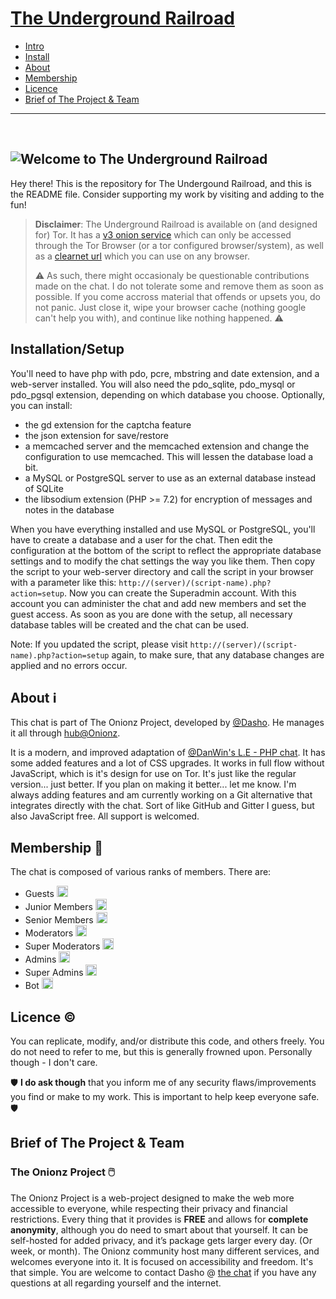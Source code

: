 
# [The Underground Railroad](https://chat.onionz.dev)

 - [Intro](#weco)
 - [Install](#installationsetup)
 - [About](#about-information_source)
 - [Membership](#membership-beginner)
 - [Licence](#licence-copyright)
 - [Brief of The Project & Team](#brief-of-the-project--team)
 
---
<div id="weco">&nbsp;</div>

![Welcome to The Underground Railroad](https://chat.onionz.dev/pngs/weco.png)
---

Hey there! This is the repository for The Undergound Railroad, and this is the README file. Consider supporting my work by visiting and adding to the fun!

>**Disclaimer**: The Underground Railroad is available on (and designed for) Tor. It has a [v3 onion service](http://cboxkuuxrtulkkxhod2pxo3la25tztcp4cdjmc75wc5airqqliq2srad.onion/) which can only be accessed through the Tor Browser (or a tor configured browser/system), as well as a [clearnet url](https://chat.onionz.dev/) which you can use on any browser.
>
>:warning: As such, there might occasionaly be questionable contributions made on the chat. I do not tolerate some and remove them as soon as possible. If you come accross material that offends or upsets you, do not panic. Just close it, wipe your browser cache (nothing google can't help you with), and continue like nothing happened. :warning:

## Installation/Setup
You'll need to have php with pdo, pcre, mbstring and date extension, and a web-server installed. You will also need the pdo_sqlite, pdo_mysql or pdo_pgsql extension, depending on which database you choose. Optionally, you can install:
 - the gd extension for the captcha feature
 - the json extension for save/restore
 - a memcached server and the memcached extension and change the configuration to use memcached. This will lessen the database load a bit.
 - a MySQL or PostgreSQL server to use as an external database instead of SQLite
 - the libsodium extension (PHP >= 7.2) for encryption of messages and notes in the database
 
When you have everything installed and use MySQL or PostgreSQL, you'll have to create a database and a user for the chat. Then edit the configuration at the bottom of the script to reflect the appropriate database settings and to modify the chat settings the way you like them. Then copy the script to your web-server directory and call the script in your browser with a parameter like this: `http://(server)/(script-name).php?action=setup`. Now you can create the Superadmin account. With this account you can administer the chat and add new members and set the guest access. As soon as you are done with the setup, all necessary database tables will be created and the chat can be used.

Note: If you updated the script, please visit `http://(server)/(script-name).php?action=setup` again, to make sure, that any database changes are applied and no errors occur.

## About :information_source:
This chat is part of The Onionz Project, developed by [@Dasho](https://dasho.dev). He manages it all through [hub@Onionz](https://hub.onionz.dev).

It is a modern, and improved adaptation of [@DanWin's L.E - PHP chat](https://github.com/DanWin/le-chat-php). It has some added features and a lot of CSS upgrades. It works in full flow without JavaScript, which is it's design for use on Tor. It's just like the regular version... just better. If you plan on making it better... let me know. I'm always adding features and am currently working on a Git alternative that integrates directly with the chat. Sort of like GitHub and Gitter I guess, but also JavaScript free. All support is welcomed.

## Membership :beginner:
The chat is composed of various ranks of members. There are:
 - Guests <img src="https://chat.onionz.dev/rank/gues.png"  width="18px"/>
 - Junior Members <img src="https://chat.onionz.dev/rank/jmem.png"  width="18px"/>
 - Senior Members <img src="https://chat.onionz.dev/rank/smem.png"  width="18px"/>
 - Moderators <img src="https://chat.onionz.dev/rank/rmod.png"  width="18px"/>
 - Super Moderators <img src="https://chat.onionz.dev/rank/smod.png"  width="18px"/>
 - Admins <img src="https://chat.onionz.dev/rank/radm.png"  width="18px"/>
 - Super Admins <img src="https://chat.onionz.dev/rank/sadm.png"  width="18px"/>
 - Bot <img src="https://chat.onionz.dev/rank/boom.png"  width="18px"/>


## Licence :copyright:
You can replicate, modify, and/or distribute this code, and others freely. You do not need to refer to me, but this is generally frowned upon. Personally though - I don't care.

:shield: **I do ask though** that you inform me of any security flaws/improvements you find or make to my work. This is important to help keep everyone safe. :shield:

## Brief of The Project & Team
### The Onionz Project :computer_mouse:
The Onionz Project is a web-project designed to make the web more accessible to everyone, while respecting their privacy and financial restrictions. Every thing that it provides is **FREE** and allows for **complete anonymity**, although you do need to smart about that yourself. It can be self-hosted for added privacy, and it’s package gets larger every day. (Or week, or month). The Onionz community host many different services, and welcomes everyone into it. It is focused on accessibility and freedom. It's that simple. You are welcome to contact Dasho @  [the chat](https://chat.onionz.dev/)  if you have any questions at all regarding yourself and the internet.
